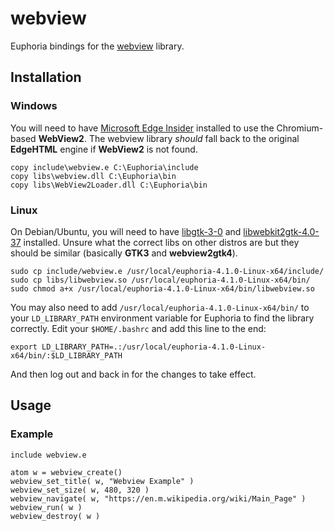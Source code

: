 # webview

Euphoria bindings for the [webview] library.

## Installation

### Windows

You will need to have [Microsoft Edge Insider] installed to use the Chromium-based **WebView2**. The webview library *should* fall back to the original **EdgeHTML** engine if **WebView2** is not found.

    copy include\webview.e C:\Euphoria\include
    copy libs\webview.dll C:\Euphoria\bin
    copy libs\WebView2Loader.dll C:\Euphoria\bin

### Linux

On Debian/Ubuntu, you will need to have [libgtk-3-0] and [libwebkit2gtk-4.0-37] installed. Unsure what the correct libs on other distros are but they should be similar (basically **GTK3** and **webview2gtk4**).

    sudo cp include/webview.e /usr/local/euphoria-4.1.0-Linux-x64/include/
    sudo cp libs/libwebview.so /usr/local/euphoria-4.1.0-Linux-x64/bin/
    sudo chmod a+x /usr/local/euphoria-4.1.0-Linux-x64/bin/libwebview.so

You may also need to add `/usr/local/euphoria-4.1.0-Linux-x64/bin/` to your `LD_LIBRARY_PATH` environment variable for Euphoria to find the library correctly. Edit your `$HOME/.bashrc` and add this line to the end:

    export LD_LIBRARY_PATH=.:/usr/local/euphoria-4.1.0-Linux-x64/bin/:$LD_LIBRARY_PATH

And then log out and back in for the changes to take effect.

## Usage

### Example

    include webview.e

    atom w = webview_create()
    webview_set_title( w, "Webview Example" )
    webview_set_size( w, 480, 320 )
    webview_navigate( w, "https://en.m.wikipedia.org/wiki/Main_Page" )
    webview_run( w )
    webview_destroy( w )

[webview]: https://github.com/webview/webview
[Microsoft Edge Insider]: https://www.microsoftedgeinsider.com/en-us/download
[libgtk-3-0]: https://launchpad.net/ubuntu/+source/gtk+3.0
[libwebkit2gtk-4.0-37]: https://launchpad.net/ubuntu/+source/webkit2gtk
